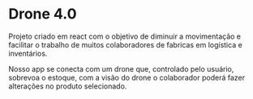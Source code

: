 # Drone 4.0

Projeto criado em react com o objetivo de diminuir a movimentação e facilitar o trabalho de muitos colaboradores de fabricas em logística e inventários.

Nosso app se conecta com um drone que, controlado pelo usuário, sobrevoa o estoque, com a visão do drone o colaborador poderá fazer alterações no produto selecionado.